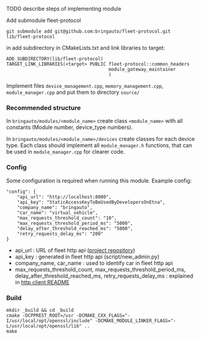 TODO describe steps of implementing module

Add submodule fleet-protocol
```
git submodule add git@github.com:bringauto/fleet-protocol.git lib/fleet-protocol

```
in add subdirectory in CMakeLists.txt and link libraries to target:
```
ADD_SUBDIRECTORY(lib/fleet-protocol)
TARGET_LINK_LIBRARIES(<target> PUBLIC fleet-protocol::common_headers
                                      module_gateway_maintainer
                                      )
```

Implement files `device_management.cpp`, `memory_management.cpp`, `module_manager.cpp` and put them to directory `source/`

### Recommended structure
In `bringauto/modules/<module_name>` create class `<module_name>` with all constants (Module number, device_type numbers).

In `bringauto/modules/<module_name>/devices` create classes for each device type. Each class should implement all `module_manager.h` functions, that can be used in `module_manager.cpp` for clearer code.

### Config

Some configuration is required when running this module. Example config:

```
"config": {
    "api_url": "http://localhost:8080",
    "api_key": "StaticAccessKeyToBeUsedByDevelopersOnEtna",
    "company_name": "bringauto",
    "car_name": "virtual_vehicle",
    "max_requests_threshold_count": "10",
    "max_requests_threshold_period_ms": "5000",
    "delay_after_threshold_reached_ms": "5000",
    "retry_requests_delay_ms": "200"
}
```

- api_url : URL of fleet http api ([project repository](https://gitlab.bringauto.com/bring-auto/fleet-protocol-v2/http-api/fleet-v2-http-api))
- api_key : generated in fleet http api (script/new_admin.py)
- company_name, car_name : used to identify car in fleet http api
- max_requests_threshold_count, max_requests_threshold_period_ms, delay_after_threshold_reached_ms, retry_requests_delay_ms : explained in [http client README](./lib/fleet-v2-http-client/README.md)

### Build

```
mkdir _build && cd _build
cmake -DCPPREST_ROOT=/usr -DCMAKE_CXX_FLAGS="-I/usr/local/opt/openssl/include" -DCMAKE_MODULE_LINKER_FLAGS="-L/usr/local/opt/openssl/lib" ..
make
```
